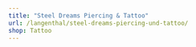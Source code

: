 ```yaml
---
title: "Steel Dreams Piercing & Tattoo"
url: /langenthal/steel-dreams-piercing-und-tattoo/
shop: Tattoo
---
```

